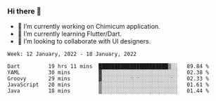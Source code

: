 ### Hi there 👋

<!--
**devcat37/devcat37** is a ✨ _special_ ✨ repository because its `README.md` (this file) appears on your GitHub profile.-->


- 🔭 I’m currently working on Chimicum application.
- 🌱 I’m currently learning Flutter/Dart.
- 👯 I’m looking to collaborate with UI designers.
<!-- - 🤔 I’m looking for help with ... -->

<!--START_SECTION:waka-->
```text
Week: 12 January, 2022 - 18 January, 2022

Dart         19 hrs 11 mins  ██████████████████████▒░░   89.84 % 
YAML         30 mins         ▓░░░░░░░░░░░░░░░░░░░░░░░░   02.38 % 
Groovy       29 mins         ▓░░░░░░░░░░░░░░░░░░░░░░░░   02.33 % 
JavaScript   20 mins         ▒░░░░░░░░░░░░░░░░░░░░░░░░   01.61 % 
Java         18 mins         ▒░░░░░░░░░░░░░░░░░░░░░░░░   01.44 % 
```
<!--END_SECTION:waka-->
